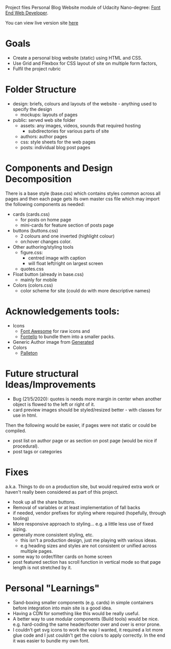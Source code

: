 Project files Personal Blog Website module of Udacity Nano-degree: [Font End Web Developer](https://www.udacity.com/course/front-end-web-developer-nanodegree--nd0011).

You can view live version site [here](https://74c5.github.io/ufed-blog-project/public/index.html)

# Goals

- Create a personal blog website (static) using HTML and CSS.
- Use Grid and Flexbox for CSS layout of site on multiple form factors,
- Fulfil the project rubric

# Folder Structure

- design:  briefs, colours and layouts of the website - anything used to specify the design
    - mockups:  layouts of pages
- public:  served web site folder
    - assets: any images, videos, sounds that required hosting
        - subdirectories for various parts of site
    - authors: author pages
    - css: style sheets for the web pages
    - posts: individual blog post pages

# Components and Design Decomposition

There is a base style (base.css) which contains styles common across all pages and then each page gets its own master css file which may import the following components as needed:

* cards (cards.css)
    - for posts on home page
    - mini-cards for feature section of posts page
* buttons (buttons.css)
  * 2 colours and one inverted (highlight colour)
  * on:hover changes color.
* Other authoring/styling tools
  * figure.css:
    * centred image with caption
    * will float left/right on largest screen
  * quotes.css 
* Float button (already in base.css)
  * mainly for mobile
* Colors (colors.css)
  * color scheme for site (could do with more descriptive names)


# Acknowledgements tools:

- Icons
    - [Font Awesome](https://fontawesome.com/how-to-use/on-the-web/setup/hosting-font-awesome-yourself)
for raw icons and
    - [Fontello](http://fontello.com/) to bundle them into a smaller packs.
- Generic Author image from [Generated](https://generated.photos/)
- Colors
    - [Palleton](http://paletton.com/#uid=70j0u0kqoy79ySAf-KTyPlOEPg-
)


# Future structural Ideas/Improvements

- Bug (21/5/2020): quotes is needs more margin in center when another object is flowed to the left or right of it.
- card preview images should be styled/resized better - with classes for use in html.

Then the following would be easier, if pages were not static or could be compiled.
- post list on author page or as section on post page (would be nice if procedural).
- post tags or categories

# Fixes
a.k.a. Things to do on a production site, but would required extra work or haven't really been considered as part of this project.

- hook up all the share buttons.
- Removal of variables or at least implementation of fall backs
- if needed, vendor prefixes for styling where required (hopefully, through tooling)
- More responsive approach to styling... e.g. a little less use of fixed sizing.
- generally more consistent styling, etc.
    - this isn't a production design, just me playing with various ideas.
    - e.g heading sizes and styles are not consistent or unified across multiple pages.
- some way to order/filter cards on home screen
- post featured section has scroll function in vertical mode so that page length is not stretched by it.

# Personal "Learnings"

- Sand-boxing smaller components (e.g. cards) in simple containers before integration into main site is a good idea.
- Having a CDN for something like this would be really useful.
- A better way to use modular components (Build tools) would be nice. e.g. hard-coding the same header/footer over and over is error prone.
- I couldn't get svg icons to work the way I wanted, it required a lot more glue code and I just couldn't get the colors to apply correctly. In the end it was easier to bundle my own font.
